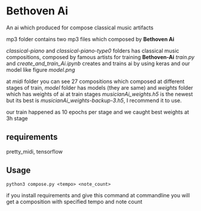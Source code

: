 # Bethoven Ai

An ai which produced for compose classical music artifacts

mp3 folder contains two mp3 files which composed by **Bethoven Ai**

*classical-piano* and *classical-piano-type0* folders has classical music compositions, composed by famous artists for training **Bethoven-Ai** *train.py* and *create_and_train_Ai.ipynb* creates and trains ai by using keras and our model like figure *model.png*

at *midi* folder you can see 27 compositions which composed at different stages of train, *model* folder has models (they are same) and *weights* folder which has weights of ai at train stages *musicianAi_weights.h5* is the newest but its best is *musicianAi_weights-backup-3.h5*, I recommend it to use.

our train happened as 10 epochs per stage and we caught best weights at 3h stage

## requirements

pretty_midi, tensorflow

## Usage

`python3 compose.py <tempo> <note_count>`

if you install requirements and give this command at commandline you will get a composition with specified tempo and note count


